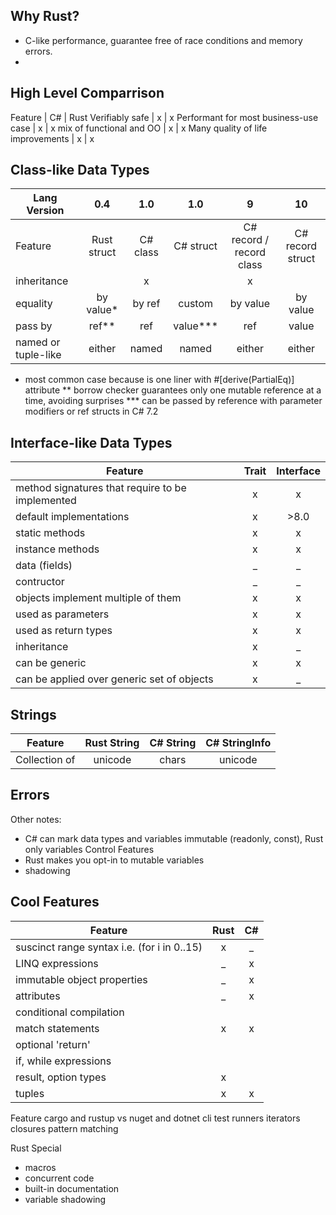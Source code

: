 ## Why Rust?

- C-like performance, guarantee free of race conditions and memory errors.
- 

## High Level Comparrison

Feature | C# | Rust
Verifiably safe | x | x
Performant for most business-use case | x | x
mix of functional and OO | x | x
Many quality of life improvements | x | x

## Class-like Data Types
Lang Version|      0.4    |    1.0   | 1.0          | 9                        | 10
   ---      | :-:         |    :-:   |   :-:        |  :-:                     | :-:
Feature     | Rust struct | C# class | C# struct    | C# record / record class | C# record struct 
inheritance |             |    x     |              |    x                     |                 
equality    | by value*   | by ref   | custom       | by value                 | by value         
pass by           |   ref**     | ref      | value***     | ref                      | value            
named or tuple-like | either | named | named | either | either 

* most common case because is one liner with #[derive(PartialEq)] attribute
** borrow checker guarantees only one mutable reference at a time, avoiding surprises
*** can be passed by reference with parameter modifiers or ref structs in C# 7.2

## Interface-like Data Types
Feature                                           | Trait | Interface 
  ---                                             | :-:   | :-------: 
method signatures that require to be implemented  | x     | x         
default implementations                           | x     | >8.0      
static  methods                                   | x     | x         
instance methods                                  | x     | x         
data (fields)                                     | _     | _         
contructor                                        | _     | _         
objects implement multiple  of them               | x     | x
used as parameters                                | x     | x
used as return types                              | x     | x
inheritance                                       | x     | _
can be generic                                    | x     | x
can be applied over generic set of objects        | x     | _

## Strings

Feature                   | Rust String | C# String | C# StringInfo
  ---                     | :-:         | :-:       | :-:
Collection of             | unicode     | chars     | unicode
## Errors

Other notes:
- C# can mark data types and variables immutable (readonly, const), Rust only variables
Control Features
- Rust makes you opt-in to mutable variables
- shadowing

## Cool Features

Feature | Rust | C#
--- | :-: | :-:
suscinct range syntax i.e. (for i in 0..15) | x | _
LINQ expressions | _ | x
immutable object properties | _ | x 
attributes | _ | x
conditional compilation | | 
match statements | x | x
optional 'return' | | 
if, while expressions | | 
result, option types | x | 
tuples | x | x




Feature
cargo and rustup vs nuget and dotnet cli
test runners
iterators
closures
pattern matching

Rust Special
- macros
- concurrent code
- built-in documentation 
- variable shadowing
